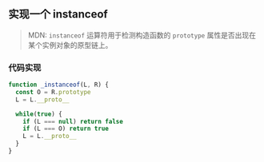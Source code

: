 ## 实现一个 instanceof 

> MDN: `instanceof` 运算符用于检测构造函数的 `prototype` 属性是否出现在某个实例对象的原型链上。

### 代码实现

```javascript
function _instanceof(L, R) {
  const O = R.prototype
  L = L.__proto__

  while(true) {
    if (L === null) return false
    if (L === O) return true
    L = L.__proto__
  }
}
```
